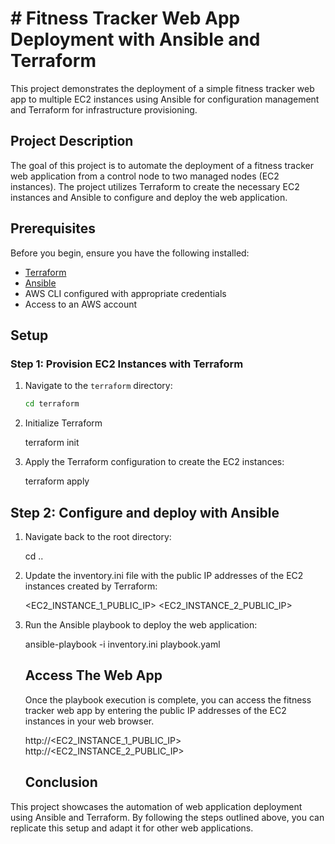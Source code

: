 # # Fitness Tracker Web App Deployment with Ansible and Terraform

This project demonstrates the deployment of a simple fitness tracker web app to multiple EC2 instances using Ansible for configuration management and Terraform for infrastructure provisioning.

## Project Description

The goal of this project is to automate the deployment of a fitness tracker web application from a control node to two managed nodes (EC2 instances). The project utilizes Terraform to create the necessary EC2 instances and Ansible to configure and deploy the web application.

## Prerequisites

Before you begin, ensure you have the following installed:

- [Terraform](https://www.terraform.io/downloads.html)
- [Ansible](https://docs.ansible.com/ansible/latest/installation_guide/intro_installation.html)
- AWS CLI configured with appropriate credentials
- Access to an AWS account

## Setup

### Step 1: Provision EC2 Instances with Terraform

1. Navigate to the `terraform` directory:
   ```sh
   cd terraform

2. Initialize Terraform
  
   terraform init

3. Apply the Terraform configuration to create the EC2 instances:

   terraform apply

## Step 2: Configure and deploy with Ansible

1. Navigate back to the root directory:

   cd ..

2. Update the inventory.ini file with the public IP addresses of the EC2 instances created by Terraform:


   <EC2_INSTANCE_1_PUBLIC_IP>
   <EC2_INSTANCE_2_PUBLIC_IP>

3. Run the Ansible playbook to deploy the web application:

   ansible-playbook -i inventory.ini playbook.yaml

   ## Access The Web App

   Once the playbook execution is complete, you can access the fitness tracker web app by entering the public IP addresses of the EC2 instances in your web browser.

   http://<EC2_INSTANCE_1_PUBLIC_IP>
   http://<EC2_INSTANCE_2_PUBLIC_IP>

   ## Conclusion
  This project showcases the automation of web application deployment using Ansible and Terraform. By following the steps outlined above, you can replicate this setup and adapt it for other web applications.





